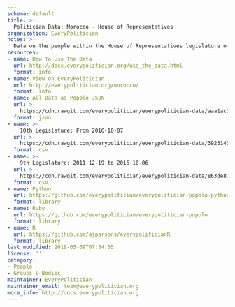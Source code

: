 ```yaml
---
schema: default
title: >-
  Politician Data: Morocco — House of Representatives
organization: EveryPolitician
notes: >-
  Data on the people within the House of Representatives legislature of Morocco.
resources:
- name: How To Use The Data
  url: http://docs.everypolitician.org/use_the_data.html
  format: info
- name: View on EveryPolitician
  url: http://everypolitician.org/morocco/
  format: info
- name: All Data as Popolo JSON
  url: >-
    https://cdn.rawgit.com/everypolitician/everypolitician-data/aaa1ac0746aecc24d5a7d7d78688bfd382309805/data/Morocco/House/ep-popolo-v1.0.json
  format: json
- name: >-
    10th Legislature: From 2016-10-07
  url: >-
    https://cdn.rawgit.com/everypolitician/everypolitician-data/392314504aa81b79019af47a65a437a78927777f/data/Morocco/House/term-10.csv
  format: csv
- name: >-
    9th Legislature: 2011-12-19 to 2016-10-06
  url: >-
    https://cdn.rawgit.com/everypolitician/everypolitician-data/863de878eb9946e0fe8955cc52e9b4c058f0a8c2/data/Morocco/House/term-9.csv
  format: csv
- name: Python
  url: https://github.com/everypolitician/everypolitician-popolo-python
  format: library
- name: Ruby
  url: https://github.com/everypolitician/everypolitician-popolo
  format: library
- name: R
  url: https://github.com/ajparsons/everypoliticianR
  format: library
last_modified: 2019-05-09T07:34:55
license: ''
category:
- People
- Groups & Bodies
maintainer: EveryPolitician
maintainer_email: team@everypolitician.org
more_info: http://docs.everypolitician.org
---
```

